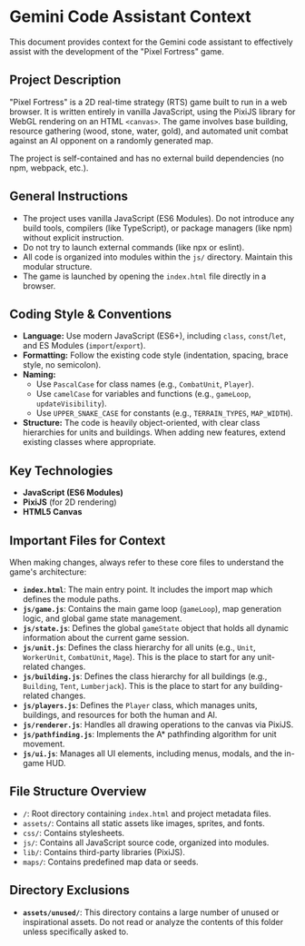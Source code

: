 # Gemini Code Assistant Context

This document provides context for the Gemini code assistant to effectively assist with the development of the "Pixel Fortress" game.

## Project Description

"Pixel Fortress" is a 2D real-time strategy (RTS) game built to run in a web browser. It is written entirely in vanilla JavaScript, using the PixiJS library for WebGL rendering on an HTML `<canvas>`. The game involves base building, resource gathering (wood, stone, water, gold), and automated unit combat against an AI opponent on a randomly generated map.

The project is self-contained and has no external build dependencies (no npm, webpack, etc.).

## General Instructions

- The project uses vanilla JavaScript (ES6 Modules). Do not introduce any build tools, compilers (like TypeScript), or package managers (like npm) without explicit instruction.
- Do not try to launch external commands (like npx or eslint).
- All code is organized into modules within the `js/` directory. Maintain this modular structure.
- The game is launched by opening the `index.html` file directly in a browser.

## Coding Style & Conventions

- **Language:** Use modern JavaScript (ES6+), including `class`, `const`/`let`, and ES Modules (`import`/`export`).
- **Formatting:** Follow the existing code style (indentation, spacing, brace style, no semicolon).
- **Naming:**
    - Use `PascalCase` for class names (e.g., `CombatUnit`, `Player`).
    - Use `camelCase` for variables and functions (e.g., `gameLoop`, `updateVisibility`).
    - Use `UPPER_SNAKE_CASE` for constants (e.g., `TERRAIN_TYPES`, `MAP_WIDTH`).
- **Structure:** The code is heavily object-oriented, with clear class hierarchies for units and buildings. When adding new features, extend existing classes where appropriate.

## Key Technologies

- **JavaScript (ES6 Modules)**
- **PixiJS** (for 2D rendering)
- **HTML5 Canvas**

## Important Files for Context

When making changes, always refer to these core files to understand the game's architecture:

-   **`index.html`**: The main entry point. It includes the import map which defines the module paths.
-   **`js/game.js`**: Contains the main game loop (`gameLoop`), map generation logic, and global game state management.
-   **`js/state.js`**: Defines the global `gameState` object that holds all dynamic information about the current game session.
-   **`js/unit.js`**: Defines the class hierarchy for all units (e.g., `Unit`, `WorkerUnit`, `CombatUnit`, `Mage`). This is the place to start for any unit-related changes.
-   **`js/building.js`**: Defines the class hierarchy for all buildings (e.g., `Building`, `Tent`, `Lumberjack`). This is the place to start for any building-related changes.
-   **`js/players.js`**: Defines the `Player` class, which manages units, buildings, and resources for both the human and AI.
-   **`js/renderer.js`**: Handles all drawing operations to the canvas via PixiJS.
-   **`js/pathfinding.js`**: Implements the A* pathfinding algorithm for unit movement.
-   **`js/ui.js`**: Manages all UI elements, including menus, modals, and the in-game HUD.

## File Structure Overview

-   `/`: Root directory containing `index.html` and project metadata files.
-   `assets/`: Contains all static assets like images, sprites, and fonts.
-   `css/`: Contains stylesheets.
-   `js/`: Contains all JavaScript source code, organized into modules.
-   `lib/`: Contains third-party libraries (PixiJS).
-   `maps/`: Contains predefined map data or seeds.

## Directory Exclusions

-   **`assets/unused/`**: This directory contains a large number of unused or inspirational assets. Do not read or analyze the contents of this folder unless specifically asked to.
